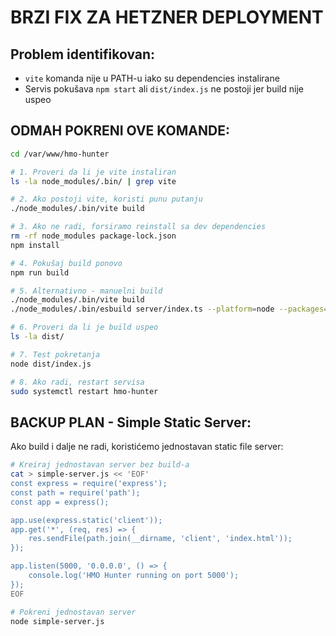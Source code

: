 # BRZI FIX ZA HETZNER DEPLOYMENT

## Problem identifikovan: 
- `vite` komanda nije u PATH-u iako su dependencies instalirane
- Servis pokušava `npm start` ali `dist/index.js` ne postoji jer build nije uspeo

## ODMAH POKRENI OVE KOMANDE:

```bash
cd /var/www/hmo-hunter

# 1. Proveri da li je vite instaliran
ls -la node_modules/.bin/ | grep vite

# 2. Ako postoji vite, koristi punu putanju
./node_modules/.bin/vite build

# 3. Ako ne radi, forsiramo reinstall sa dev dependencies
rm -rf node_modules package-lock.json
npm install

# 4. Pokušaj build ponovo
npm run build

# 5. Alternativno - manuelni build
./node_modules/.bin/vite build
./node_modules/.bin/esbuild server/index.ts --platform=node --packages=external --bundle --format=esm --outdir=dist

# 6. Proveri da li je build uspeo
ls -la dist/

# 7. Test pokretanja
node dist/index.js

# 8. Ako radi, restart servisa
sudo systemctl restart hmo-hunter
```

## BACKUP PLAN - Simple Static Server:

Ako build i dalje ne radi, koristićemo jednostavan static file server:

```bash
# Kreiraj jednostavan server bez build-a
cat > simple-server.js << 'EOF'
const express = require('express');
const path = require('path');
const app = express();

app.use(express.static('client'));
app.get('*', (req, res) => {
    res.sendFile(path.join(__dirname, 'client', 'index.html'));
});

app.listen(5000, '0.0.0.0', () => {
    console.log('HMO Hunter running on port 5000');
});
EOF

# Pokreni jednostavan server
node simple-server.js
```
